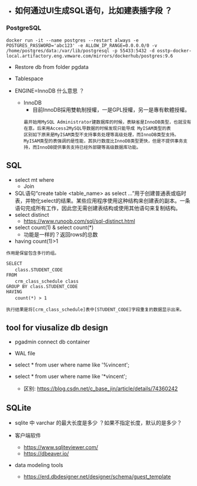 - 如何通过UI生成SQL语句，比如建表插字段 ？
    - 

### PostgreSQL

```
docker run -it --name postgres --restart always -e POSTGRES_PASSWORD='abc123' -e ALLOW_IP_RANGE=0.0.0.0/0 -v /home/postgres/data:/var/lib/postgresql -p 55433:5432 -d osstp-docker-local.artifactory.eng.vmware.com/mirrors/dockerhub/postgres:9.6
```

- Restore db from folder pgdata

- Tablespace

- ENGINE=InnoDB 什么意思 ？
    - InnoDB
        - 目前InnoDB採用雙軌制授權，一是GPL授權，另一是專有軟體授權。
        ```
        最开始用MySQL Administrator建数据库的时候，表缺省是InnoDB类型，也就没有在意。后来用Access2MySQL导数据的时候发现只能导成 MyISAM类型的表
        区别如下原来是MyISAM类型不支持事务处理等高级处理，而InnoDB类型支持。
        MyISAM类型的表强调的是性能，其执行数度比InnoDB类型更快，但是不提供事务支持，而InnoDB提供事务支持已经外部键等高级数据库功能。
        ```


## SQL
- select mt where 
    - Join
- SQL语句“create table <table_name> as select ...”用于创建普通表或临时表，并物化select的结果。某些应用程序使用这种结构来创建表的副本。一条语句完成所有工作，因此您无需创建表结构或使用其他语句来复制结构。
- select distinct
    - https://www.runoob.com/sql/sql-distinct.html
- select count(1)  &  select count(*)
    - 功能是一样的？返回rows的总数
- having count(1)>1
```
作用是保留包含多行的组。

SELECT
　　class.STUDENT_CODE
FROM
　　crm_class_schedule class
GROUP BY class.STUDENT_CODE
HAVING
　　count(*) > 1

执行结果是将[crm_class_schedule]表中[STUDENT_CODE]字段重复的数据显示出来。
```

## tool for viusalize db design


- pgadmin connect db container

- WAL file


- select * from user where name like '%vincent';
- select * from user where name like '*vincent';
    - 区别: https://blog.csdn.net/c_base_jin/article/details/74360242


## SQLite
- sqlite 中 varchar 的最大长度是多少 ？如果不指定长度，默认的是多少？
- 客户端软件
    - https://www.sqliteviewer.com/
    - https://dbeaver.io/


- data modeling tools
    - https://erd.dbdesigner.net/designer/schema/guest_template